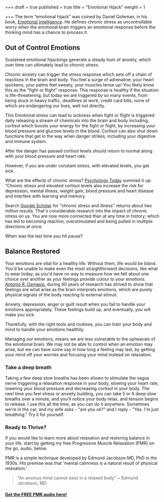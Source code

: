 +++
draft = true
published = true
title = "Emotional Hijack"
weight = 1

+++
The term “emotional hijack” was coined by Daniel Goleman, in his book, [Emotional Intelligence](https://www.amazon.co.uk/Emotional-Intelligence-Matter-More-Than/dp/0747528306). 
He defines chronic stress as uncontrollable worry when the emotional brain triggers an emotional response before the thinking mind has a chance to process it.


## Out of Control Emotions 

Sustained emotional hijackings generate a steady hum of anxiety, which over time can ultimately lead to chronic stress.


Chronic anxiety can trigger the stress response which sets off a chain of reactions in the brain and body. You feel a surge of adrenaline; your heart quickens, your palms feel sweaty, your muscles tense up! You likely know this as the "fight or flight" response. This response is healthy if the situation is life-threatening, but today we are triggered by so many events, from being stuck in heavy traffic, deadlines at work, credit card bills, none of which are endangering our lives, well not directly. 

This Emotional stress can lead to sickness when fight or flight is triggered daily releasing a stream of chemicals into the brain and body including; cortisol which boosts your energy for the fight or flight, by increasing your blood pressure and glucose levels in the blood. Cortisol can also shut down functions that get in the way when danger strikes, including your digestive and immune system.

After the danger has passed cortisol levels should return to normal along with your blood pressure and heart rate. 

However, if you are under constant stress, with elevated levels, you get sick. 

What are the effects of chronic stress? [Psychology Today](https://www.psychologytoday.com/blog/the-athletes-way/201301/cortisol-why-the-stress-hormone-is-public-enemy-no-1) summed it up: “Chronic stress and elevated cortisol levels also increase the risk for depression, mental illness, weight gain, blood pressure and heart disease and interfere with learning and memory. 


Search [Google Scholar](https://scholar.google.co.uk/) for "chronic stress and illness" returns about two million results. That's considerable research into the impact of chronic stress on us. You are now more connected than at any time in history; which has led to becoming reactive, overstimulated and being pulled in multiple directions at once. 

When was the last time you hit pause?

## Balance Restored

Your emotions are vital for a healthy life. Without them, life would be bland. You'd be unable to make even the most straightforward decisions, like what to wear today, as you'd have no way to measure how we felt about one choice over another as your feelings provide colour to your emotions. [Antonio R. Damasio](https://www.scientificamerican.com/article/feeling-our-emotions/), during 40 years of research has strived to show that feelings are what arise as the brain interprets emotions, which are purely physical signals of the body reacting to external stimuli.

Anxiety, depression, anger or guilt result when you fail to handle your emotions appropriately. These feelings build up, and eventually, you will make you sick.

Thankfully, with the right tools and routines, you can train your body and mind to handle your emotions healthily.

Managing our emotions, means we are less vulnerable to the upheavals of the emotional brain. We may not be able to control when an emotion may arise, but we can have some say in how long a feeling may last, by getting your mind off your worries and focusing your mind instead on relaxation.

### Take a deep breath

Taking a few deep slow breaths has been shown to stimulate the vagus nerve triggering a relaxation response in your body, slowing your heart rate,  lowering your blood pressure and decreasing cortisol in your body. The next time you feel stress or anxiety building, you can take 5 or 6 deep slow breaths over a minute, and you'll notice your body relax, and tension begins to release. I use this all the time, as you can do it anywhere. Sometimes we're in the car, and my wife asks - "are you ok?" and I reply - "Yes. I'm just breathing." Try it for yourself.


### Ready to Thrive?

If you would like to learn more about relaxation and restoring balance in your life, start by getting my free Progressive Muscle Relaxation (PMR) on the go, audio, below. 


PMR is a simple technique developed by Edmund Jacobson MD, PhD in the 1930s. His premise was that 'mental calmness is a natural result of physical relaxation.' 

> "An anxious mind cannot exist in a relaxed body" ~ Edmund Jacobson, MD


#### [Get the FREE PMR audio here!](https://fearextinguishers.com/)